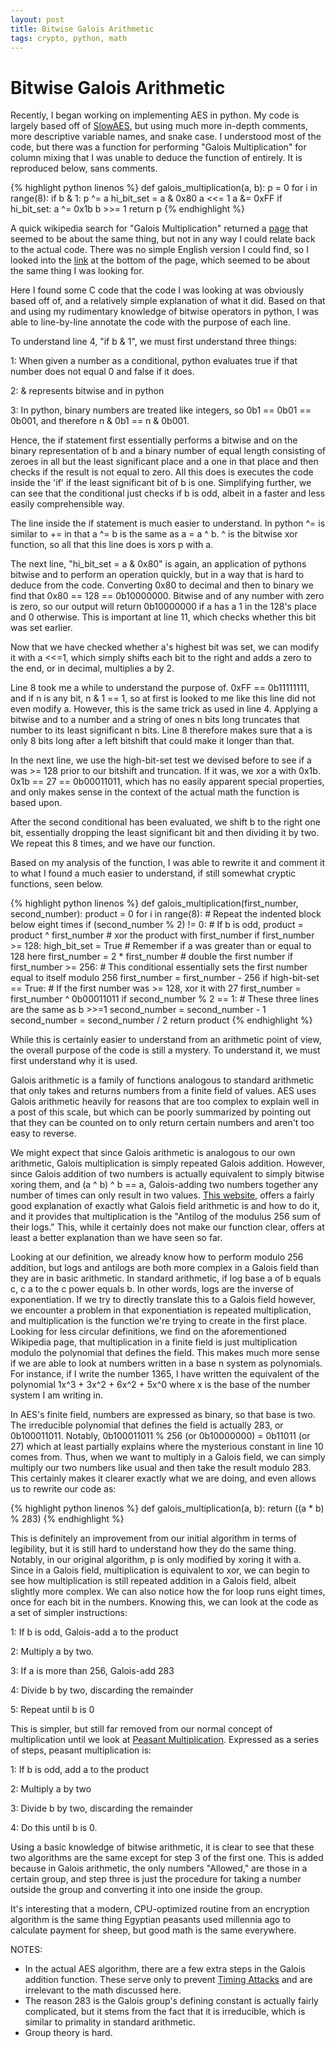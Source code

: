 ```yaml
---
layout: post
title: Bitwise Galois Arithmetic
tags: crypto, python, math
---
```


Bitwise Galois Arithmetic
=========================

Recently, I began working on implementing AES in python.  My code is largely based off of [SlowAES](https://code.google.com/p/slowaes/), but using much more in-depth comments, more descriptive variable names, and snake case.  I understood most of the code, but there was a function for performing "Galois Multiplication" for column mixing that I was unable to deduce the function of entirely.  It is reproduced below, sans comments.


{% highlight python linenos %}
    def galois_multiplication(a, b):
      p = 0
      for i in range(8):
        if b & 1:
          p ^= a
        hi_bit_set = a & 0x80
        a <<= 1
        a &= 0xFF
        if hi_bit_set:
          a ^= 0x1b
        b >>= 1
      return p
{% endhighlight %}


A quick wikipedia search for "Galois Multiplication" returned a [page](https://en.wikipedia.org/wiki/Finite_field_arithmetic) that seemed to be about the same thing, but not in any way I could relate back to the actual code.  There was no simple English version I could find, so I looked into the [link](http://www.samiam.org/galois.html) at the bottom of the page, which seemed to be about the same thing I was looking for.

Here I found some C code that the code I was looking at was obviously based off of, and a relatively simple explanation of what it did.  Based on that and using my rudimentary knowledge of bitwise operators in python, I was able to line-by-line annotate the code with the purpose of each line.

To understand line 4, "if b & 1", we must first understand three things:

1:  When given a number as a conditional, python evaluates true if that number does not equal 0 and false if it does.

2:  & represents bitwise and in python

3:  In python, binary numbers are treated like integers, so 0b1 == 0b01 == 0b001, and therefore n & 0b1 == n & 0b001.

Hence, the if statement first essentially performs a bitwise and on the binary representation of b and a binary number of equal length consisting of zeroes in all but the least significant place and a one in that place and then checks if the result is not equal to zero.  All this does is executes the code inside the 'if' if the least significant bit of b is one.  Simplifying further, we can see that the conditional just checks if b is odd, albeit in a faster and less easily comprehensible way.

The line inside the if statement is much easier to understand.  In python ^= is similar to += in that a ^= b is the same as a = a ^ b.  ^ is the bitwise xor function, so all that this line does is xors p with a.

The next line, "hi_bit_set = a & 0x80" is again, an application of pythons bitwise and to perform an operation quickly, but in a way that is hard to deduce from the code.  Converting 0x80 to decimal and then to binary we find that 0x80 == 128 == 0b10000000.  Bitwise and of any number with zero is zero, so our output will return 0b10000000 if a has a 1 in the 128's place and 0 otherwise.  This is important at line 11, which checks whether this bit was set earlier.

Now that we have checked whether a's highest bit was set, we can modify it with a <<=1, which simply shifts each bit to the right and adds a zero to the end, or in decimal, multiplies a by 2.

Line 8 took me a while to understand the purpose of. 0xFF == 0b11111111, and if n is any bit, n & 1 == 1, so at first is looked to me like this line did not even modify a.  However, this is the same trick as used in line 4.  Applying a bitwise and to a number and a string of ones n bits long truncates that number to its least significant n bits.  Line 8 therefore makes sure that a is only 8 bits long after a left bitshift that could make it longer than that.

In the next line, we use the high-bit-set test we devised before to see if a was >= 128 prior to our bitshift and truncation.  If it was, we xor a with 0x1b. 0x1b == 27 == 0b00011011, which has no easily apparent special properties, and only makes sense in the context of the actual math the function is based upon.

After the second conditional has been evaluated, we shift b to the right one bit, essentially dropping the least significant bit and then dividing it by two.  We repeat this 8 times, and we have our function.

Based on my analysis of the function, I was able to rewrite it and comment it to what I found a much easier to understand, if still somewhat cryptic functions, seen below.

{% highlight python linenos %}
    def galois_multiplication(first_number, second_number):
      product = 0
      for i in range(8):                           # Repeat the indented block below eight times
        if (second_number % 2) != 0:                           # If b is odd,
          product = product ^ first_number         # xor the product with first_number
        if first_number >= 128:
          high_bit_set = True                      # Remember if a was greater than or equal to 128 here
        first_number = 2 * first_number            # double the first number
        if first_number >= 256:                    # This conditional essentially sets the first number equal to itself modulo 256
          first_number = first_number - 256
        if high-bit-set == True:                   # If the first number was >= 128, xor it with 27
          first_number = first_number ^ 0b00011011
        if second_number % 2 == 1:                 # These three lines are the same as b >>=1
          second_number = second_number - 1
        second_number = second_number / 2
      return product
{% endhighlight %}


While this is certainly easier to understand from an arithmetic point of view, the overall purpose of the code is still a mystery.  To understand it, we must first understand why it is used.

Galois arithmetic is a family of functions analogous to standard arithmetic that only takes and returns numbers from a finite field of values.  AES uses Galois arithmetic heavily for reasons that are too complex to explain well in a post of this scale, but which can be poorly summarized by pointing out that they can be counted on to only return certain numbers and aren't too easy to reverse.

We might expect that since Galois arithmetic is analogous to our own arithmetic, Galois multiplication is simply repeated Galois addition.  However, since Galois addition of two numbers is actually equivalent to simply bitwise xoring them, and (a ^ b) ^ b == a, Galois-adding two numbers together any number of times can only result in two values.  [This website](http://www.pclviewer.com/rs2/galois.html), offers a fairly good explanation of exactly what Galois field arithmetic is and how to do it, and it provides that multiplication is the "Antilog of the modulus 256 sum of their logs."  This, while it certainly does not make our function clear, offers at least a better explanation than we have seen so far.

Looking at our definition, we already know how to perform modulo 256 addition, but logs and antilogs are both more complex in a Galois field than they are in basic arithmetic.  In standard arithmetic, if log base a of b equals c, c a to the c power equals b.  In other words, logs are the inverse of exponentiation.  If we try to directly translate this to a Galois field however, we encounter a problem in that exponentiation is repeated multiplication, and multiplication is the function we're trying to create in the first place.  Looking for less circular definitions, we find on the aforementioned Wikipedia page, that multiplication in a finite field is just multiplication modulo the polynomial that defines the field.  This makes much more sense if we are able to look at numbers written in a base n system as polynomials.  For instance, if I write the number 1365, I have written the equivalent of the polynomial 1x^3 + 3x^2 + 6x^2 + 5x^0 where x is the base of the number system I am writing in.

In AES's finite field, numbers are expressed as binary, so that base is two.  The irreducible polynomial that defines the field is actually 283, or 0b100011011.  Notably, 0b100011011 % 256 (or 0b10000000) = 0b11011 (or 27) which at least partially explains where the mysterious constant in line 10 comes from.  Thus, when we want to multiply in a Galois field, we can simply multiply our two numbers like usual and then take the result modulo 283.  This certainly makes it clearer exactly what we are doing, and even allows us to rewrite our code as:

{% highlight python linenos %}
    def galois_multiplication(a, b):
      return ((a * b) % 283)
{% endhighlight %}


This is definitely an improvement from our initial algorithm in terms of legibility, but it is still hard to understand how they do the same thing.  Notably, in our original algorithm, p is only modified by xoring it with a.  Since in a Galois field, multiplication is equivalent to xor, we can begin to see how multiplication is still repeated addition in a Galois field, albeit slightly more complex.  We can also notice how the for loop runs eight times, once for each bit in the numbers.  Knowing this, we can look at the code as a set of simpler instructions:

1:  If b is odd, Galois-add a to the product

2:  Multiply a by two.

3:  If a is more than 256, Galois-add 283

4:  Divide b by two, discarding the remainder

5:  Repeat until b is 0

This is simpler, but still far removed from our normal concept of multiplication until we look at [Peasant Multiplication](https://en.wikipedia.org/wiki/Multiplication_algorithm#Peasant_or_binary_multiplication).  Expressed as a series of steps, peasant multiplication is:

1:  If b is odd, add a to the product

2:  Multiply a by two

3:  Divide b by two, discarding the remainder

4:  Do this until b is 0.

Using a basic knowledge of bitwise arithmetic, it is clear to see that these two algorithms are the same except for step 3 of the first one.  This is added because in Galois arithmetic, the only numbers "Allowed," are those in a certain group, and step three is just the procedure for taking a number outside the group and converting it into one inside the group.

It's interesting that a modern, CPU-optimized routine from an encryption algorithm is the same thing Egyptian peasants used millennia ago to calculate payment for sheep, but good math is the same everywhere.

NOTES:

*  In the actual AES algorithm, there are a few extra steps in the Galois addition function.  These serve only to prevent [Timing Attacks](https://en.wikipedia.org/wiki/Timing_attack) and are irrelevant to the math discussed here.
*  The reason 283 is the Galois group's defining constant is actually fairly complicated, but it stems from the fact that it is irreducible, which is similar to primality in standard arithmetic.
*  Group theory is hard.
